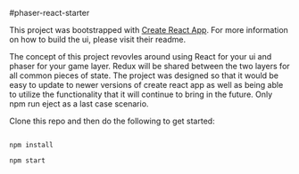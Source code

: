 #phaser-react-starter

This project was bootstrapped with [Create React App](https://github.com/facebookincubator/create-react-app). For more information on how to build the ui, please visit their readme.

The concept of this project revovles around using React for your ui and phaser for your game layer. Redux will be shared between the two layers for all common pieces of state.
The project was designed so that it would be easy to update to newer versions of create react app as well as being able to utilize the functionality that it will continue to bring in the future. 
Only npm run eject as a last case scenario.

Clone this repo and then do the following to get started:

```

npm install

npm start

```
